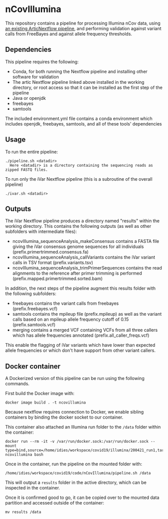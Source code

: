 # nCovIllumina

This repository contains a pipeline for processing Illumina nCov data, using [an existing ArticNextflow pipeline](https://github.com/connor-lab/ncov2019-artic-nf), and performing validation against variant calls from FreeBayes and against allele frequency thresholds.

## Dependencies

This pipeline requires the following:
* Conda, for both running the Nextflow pipeline and installing other software for validation
* The artic Nextflow pipeline linked above installed in the working directory, or root access so that it can be installed as the first step of the pipeline
* Java or openjdk
* freebayes
* samtools

The included environment.yml file contains a conda environment which includes openjdk, freebayes, samtools, and all of these tools' dependencies

## Usage

To run the entire pipeline:
```
./pipeline.sh <datadir>
  Here <datadir> is a directory containing the sequencing reads as zipped FASTQ files.
```

To run only the iVar Nextflow pipeline (this is a subroutine of the overall pipeline)
```
./ivar.sh <datadir>
```

## Outputs

The iVar Nextflow pipeline produces a directory named "results" within the working directory.  This contains the following outputs (as well as other subfolders with intermediate files):

* ncovIllumina_sequenceAnalysis_makeConsensus contains a FASTA file giving the iVar consensus genome sequences for all individuals (prefix.primertrimmed.consensus.fa)
* ncovIllumina_sequenceAnalysis_callVariants contains the iVar variant calls in TSV format (prefix.variants.tsv)
* ncovIllumina_sequenceAnalysis_trimPrimerSequences contains the read alignments to the reference after primer trimming is performed (prefix.mapped.primertrimmed.sorted.bam)

In addition, the next steps of the pipeline augment this results folder with the following subfolders:

* freebayes contains the variant calls from freebayes (prefix.freebayes.vcf)
* samtools contains the mpileup file (prefix.mpileup) as well as the variant calls based on an mpileup allele frequency cutoff of 0.15 (prefix.samtools.vcf)
* merging contains a merged VCF containing VCFs from all three callers which has allele frequencies annotated (prefix.all_caller_freqs.vcf)

This enable the flagging of iVar variants which have lower than expected allele frequencies or which don't have support from other variant callers.

## Docker container

A Dockerized version of this pipeline can be run using the following commands.

First build the Docker image with:
```
docker image build . -t ncovillumina
```

Because nextflow requires connection to Docker, we enable sibling containers by binding the docker socket to our container.

This container also attached an Illumina run folder to the `/data` folder within the container:
```
docker run --rm -it -v /var/run/docker.sock:/var/run/docker.sock --mount type=bind,source=/home/idies/workspace/covid19/illumina/200421_run1,target=/data ncovillumina bash
```

Once in the container, run the pipeline on the mounted folder with:
```
/home/idies/workspace/covid19/code/nCovIllumina/pipeline.sh /data
```

This will output a `results` folder in the active directory, which can be inspected in the container.

Once it is confirmed good to go, it can be copied over to the mounted data partition and accessed outside of the container:
```
mv results /data
```
